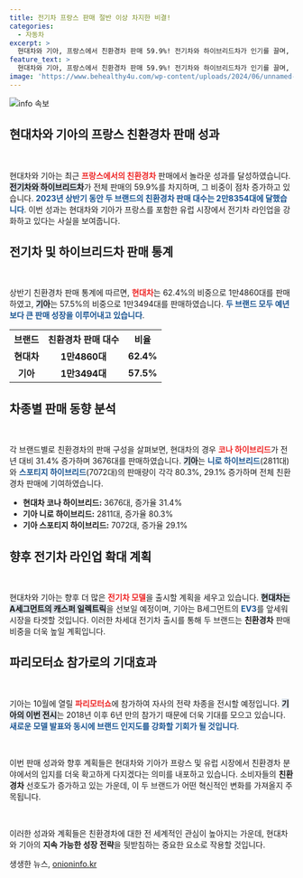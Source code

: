 ```yaml
---
title: 전기차 프랑스 판매 절반 이상 차지한 비결!
categories:
  - 자동차
excerpt: >
  현대차와 기아, 프랑스에서 친환경차 판매 59.9%! 전기차와 하이브리드차가 인기를 끌며, 신형 모델 출시로 성장세 지속. 파리모터쇼에서 최신 전기차 공개 예정, 기대감 UP!
feature_text: >
  현대차와 기아, 프랑스에서 친환경차 판매 59.9%! 전기차와 하이브리드차가 인기를 끌며, 신형 모델 출시로 성장세 지속. 파리모터쇼에서 최신 전기차 공개 예정, 기대감 UP!
image: 'https://www.behealthy4u.com/wp-content/uploads/2024/06/unnamed-file.png'
---
```


<p><img src="https://www.behealthy4u.com/wp-content/uploads/2024/06/unnamed-file.png" alt="info 속보" /></p>

<h2 data-ke-size="size26">현대차와 기아의 프랑스 친환경차 판매 성과</h2>

<p data-ke-size="size16">&nbsp;</p>

<p>현대차와 기아는 최근 <b><span style="color: #ee2323;">프랑스에서의 친환경차</span></b> 판매에서 놀라운 성과를 달성하였습니다. <b><span style="background-color: #21538527;">전기차와 하이브리드차</span></b>가 전체 판매의 59.9%를 차지하며, 그 비중이 점차 증가하고 있습니다. <b><span style="color: #1a5490;">2023년 상반기 동안 두 브랜드의 친환경차 판매 대수는 2만8354대에 달했습니다</span></b>. 이번 성과는 현대차와 기아가 프랑스를 포함한 유럽 시장에서 전기차 라인업을 강화하고 있다는 사실을 보여줍니다. </p>

<h2 data-ke-size="size26">전기차 및 하이브리드차 판매 통계</h2>

<p data-ke-size="size16">&nbsp;</p>

<p>상반기 친환경차 판매 통계에 따르면, <b><span style="color: #ee2323;">현대차</span></b>는 62.4%의 비중으로 1만4860대를 판매하였고, <b><span style="background-color: #21538527;">기아</span></b>는 57.5%의 비중으로 1만3494대를 판매하였습니다. <b><span style="color: #1a5490;">두 브랜드 모두 예년보다 큰 판매 성장을 이루어내고 있습니다</span></b>. </p>

<table style="width: 100%; border-collapse: collapse;">
  <tr>
    <th style="text-align: center; height: 17px;"><b>브랜드</b></th>
    <th style="text-align: center; height: 17px;"><b>친환경차 판매 대수</b></th>
    <th style="text-align: center; height: 17px;"><b>비율</b></th>
  </tr>
  <tr>
    <td style="text-align: center; height: 17px;"><b>현대차</b></td>
    <td style="text-align: center; height: 17px;"><b>1만4860대</b></td>
    <td style="text-align: center; height: 17px;"><b>62.4%</b></td>
  </tr>
  <tr>
    <td style="text-align: center; height: 17px;"><b>기아</b></td>
    <td style="text-align: center; height: 17px;"><b>1만3494대</b></td>
    <td style="text-align: center; height: 17px;"><b>57.5%</b></td>
  </tr>
</table>

<h2 data-ke-size="size26">차종별 판매 동향 분석</h2>

<p data-ke-size="size16">&nbsp;</p>

<p>각 브랜드별로 친환경차의 판매 구성을 살펴보면, 현대차의 경우 <b><span style="color: #ee2323;">코나 하이브리드</span></b>가 전년 대비 31.4% 증가하며 3676대를 판매하였습니다. <b><span style="background-color: #21538527;">기아</span></b>는 <b><span style="color: #1a5490;">니로 하이브리드</span></b>(2811대)와 <b><span style="color: #1a5490;">스포티지 하이브리드</span></b>(7072대)의 판매량이 각각 80.3%, 29.1% 증가하며 전체 친환경차 판매에 기여하였습니다. </p>

<ul>
  <li><b>현대차 코나 하이브리드:</b> 3676대, 증가율 31.4%</li>
  <li><b>기아 니로 하이브리드:</b> 2811대, 증가율 80.3%</li>
  <li><b>기아 스포티지 하이브리드:</b> 7072대, 증가율 29.1%</li>
</ul>

<h2 data-ke-size="size26">향후 전기차 라인업 확대 계획</h2>

<p data-ke-size="size16">&nbsp;</p>

<p>현대차와 기아는 향후 더 많은 <b><span style="color: #ee2323;">전기차 모델</span></b>을 출시할 계획을 세우고 있습니다. <b><span style="background-color: #21538527;">현대차는 A세그먼트의 캐스퍼 일렉트릭</span></b>을 선보일 예정이며, 기아는 B세그먼트의 <b><span style="color: #1a5490;">EV3</span></b>를 앞세워 시장을 타겟할 것입니다. 이러한 차세대 전기차 출시를 통해 두 브랜드는 <b>친환경차</b> 판매 비중을 더욱 높일 계획입니다. </p>

<h2 data-ke-size="size26">파리모터쇼 참가로의 기대효과</h2>

<p data-ke-size="size16">&nbsp;</p>

<p>기아는 10월에 열릴 <b><span style="color: #ee2323;">파리모터쇼</span></b>에 참가하여 자사의 전략 차종을 전시할 예정입니다. <b><span style="background-color: #21538527;">기아의 이번 전시</span></b>는 2018년 이후 6년 만의 참가기 때문에 더욱 기대를 모으고 있습니다. <b><span style="color: #1a5490;">새로운 모델 발표와 동시에 브랜드 인지도를 강화할 기회가 될 것입니다</span></b>. </p>

<p data-ke-size="size16">&nbsp;</p>

<p>이번 판매 성과와 향후 계획들은 현대차와 기아가 프랑스 및 유럽 시장에서 친환경차 분야에서의 입지를 더욱 확고하게 다지겠다는 의미를 내포하고 있습니다. 소비자들의 <b>친환경차</b> 선호도가 증가하고 있는 가운데, 이 두 브랜드가 어떤 혁신적인 변화를 가져올지 주목됩니다. </p>

<p data-ke-size="size16">&nbsp;</p> 

<p>이러한 성과와 계획들은 친환경차에 대한 전 세계적인 관심이 높아지는 가운데, 현대차와 기아의 <b>지속 가능한 성장 전략</b>을 뒷받침하는 중요한 요소로 작용할 것입니다.</p>
생생한 뉴스, <a href="https://onioninfo.kr" rel="dofollow">onioninfo.kr</a>


